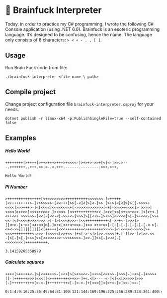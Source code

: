 # 🧠 Brainfuck Interpreter

Today, in order to practice my C# programming, I wrote the following C# Console application (using .NET 6.0).
Brainfuck is an esoteric programming language. It’s designed to be confusing, hence the name. The language only consists of 8 characters: `> < + - . , [ ]`.  

## Usage
Run Brain Fuck code from file:
```
./brainfuck-interpreter <file name \ path>
```

## Compile project
Change project configuration file `brainfuck-interpreter.csproj` for your needs. 
```
dotnet publish -r linux-x64 -p:PublishSingleFile=true --self-contained false
```

## Examples

##### Hello World
```
++++++++[>++++[>++>+++>+++>+<<<<-]>+>+>->>+[<]<-]>>.>---.+++++++..+++.>>.<-.<.+++.------.--------.>>+.>++.
```
```
Hello World!
```

##### PI Number
```
>+++++++++++++++[<+>>>>>>>>++++++++++<<<<<<<-]>+++++[<+++++++++>-]+>>>>>>+[<<+++[>>[-<]<[>]<-]>> [>+>]<[<]>]>[[->>>>+<<<<]>>>+++>-]<[<<<<]<<<<<<<<+[->>>>>>>>>>>>[<+[->>>>+<<<<]> >>>>]<<<<[>>>>>[<<<<+>>>>-]<<<<<-[<<++++++++++>>-]>>>[<<[<+<<+>>>-]<[>+<-]<++<<+ >>>>>>-]<<[-]<<-<[->>+<-[>>>]>[[<+>-]>+>>]<<<<<]>[-]>+<<<-[>>+<<-]<]<<<<+>>>>>>> >[-]>[<<<+>>>-]<<++++++++++<[->>+<-[>>>]>[[<+>-]>+>>]<<<<<]>[-]>+>[<<+<+>>>-]<<< <+<+>>[-[-[-[-[-[-[-[-[-<->[-<+<->>]]]]]]]]]]<[+++++[<<<++++++++<++++++++>>>>-]< <<<+<->>>>[>+<<<+++++++++<->>>-]<<<<<[>>+<<-]+<[->-<]>[>>.<<<<[+.[-]]>>-]>[>>.<< -]>[-]>[-]>>>[>>[<<<<<<<<+>>>>>>>>-]<<-]]>>[-]<<<[-]<<<<<<<<]++++++++++.
```
```
3.14159265358979
```

##### Calculate squares
```
++++[>+++++<-]>[<+++++>-]+<+[>[>+>+<<-]++>>[<<+>>-]>>>[-]++>[-]+>>>+[[-]++++++>>>]<<<[[<++++++++<++>>-]+<.<[>----<-]<]<<[>>>>>[>>>[-]+++++++++<[>-<-]+++++++++>[-[<->-]+[<<<]]<[>+<-]>]<<-]<<-]
```

```
0:1:4:9:16:25:36:49:64:81:100:121:144:169:196:225:256:289:324:361:400:441:484:529:576:625:676:729:784:841:900:961:1024:1089:1156:1225:1296:1369:1444:1521:1600:1681:1764:1849:1936:2025:2116:2209:2304:2401:2500:2601:2704:2809:2916:3025:3136:3249:3364:3481:3600:3721:3844:3969:4096:4225:4356:4489:4624:4761:4900:5041:5184:5329:5476:5625:5776:5929:6084:6241:6400:6561:6724:6889:7056:7225:7396:7569:7744:7921:8100:8281:8464:8649:8836:9025:9216:9409:9604:9801:10000:
```
